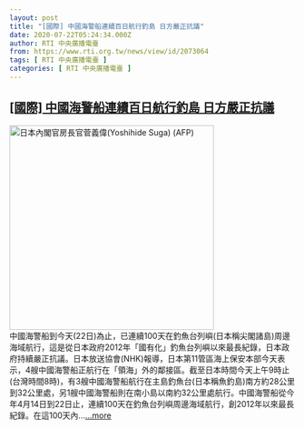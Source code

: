 ```yaml
---
layout: post
title: "[國際] 中國海警船連續百日航行釣島 日方嚴正抗議"
date: 2020-07-22T05:24:34.000Z
author: RTI 中央廣播電臺
from: https://www.rti.org.tw/news/view/id/2073064
tags: [ RTI 中央廣播電臺 ]
categories: [ RTI 中央廣播電臺 ]
---
```

<!--1595395474000-->
[[國際] 中國海警船連續百日航行釣島 日方嚴正抗議](https://www.rti.org.tw/news/view/id/2073064)
------

<div>
<img src="https://static.rti.org.tw/assets/thumbnails/2019/07/31/5ed55f6e9743f783156d65a4927bd156.jpg" width="360" alt="日本內閣官房長官菅義偉(Yoshihide Suga) (AFP)" title="日本內閣官房長官菅義偉(Yoshihide Suga) (AFP)"><br>中國海警船到今天(22日)為止，已連續100天在釣魚台列嶼(日本稱尖閣諸島)周邊海域航行，這是從日本政府2012年「國有化」釣魚台列嶼以來最長紀錄，日本政府持續嚴正抗議。日本放送協會(NHK)報導，日本第11管區海上保安本部今天表示，4艘中國海警船正航行在「領海」外的鄰接區。截至日本時間今天上午9時止(台灣時間8時)，有3艘中國海警船航行在主島釣魚台(日本稱魚釣島)南方約28公里到32公里處，另1艘中國海警船則在南小島以南約32公里處航行。中國海警船從今年4月14日到22日止，連續100天在釣魚台列嶼周邊海域航行，創2012年以來最長紀錄。在這100天內...<a target="_blank" href="https://www.rti.org.tw/news/view/id/2073064">...more</a>
</div>
